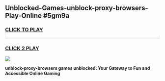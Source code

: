 
## Unblocked-Games-unblock-proxy-browsers-Play-Online #5gm9a
<h3>
<a href="https://news.freeplayer.one?title=unblock-proxy-browsers&ref=3">CLICK TO PLAY</a></h3>
<hr>

<h3>
<a href="https://news.freeplayer.one?title=unblock-proxy-browsers&ref=3">CLICK 2 PLAY</a>
  
</h3>

<a href="https://news.freeplayer.one?title=unblock-proxy-browsers&ref=3"><img src="https://clearcache.store/games.png"></a>


**unblock-proxy-browsers games unblocked: Your Gateway to Fun and Accessible Online Gaming**

